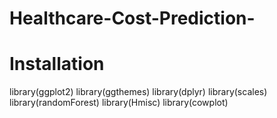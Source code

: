 # Healthcare-Cost-Prediction-

# Installation
library(ggplot2)
library(ggthemes)
library(dplyr)
library(scales)
library(randomForest)
library(Hmisc)
library(cowplot)
